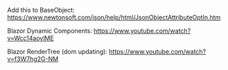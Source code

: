 Add this to BaseObject: https://www.newtonsoft.com/json/help/html/JsonObjectAttributeOptIn.htm

Blazor Dynamic Components: https://www.youtube.com/watch?v=Wcc14aoylME

Blazor RenderTree (dom updating): https://www.youtube.com/watch?v=f3W7hg2G-NM
